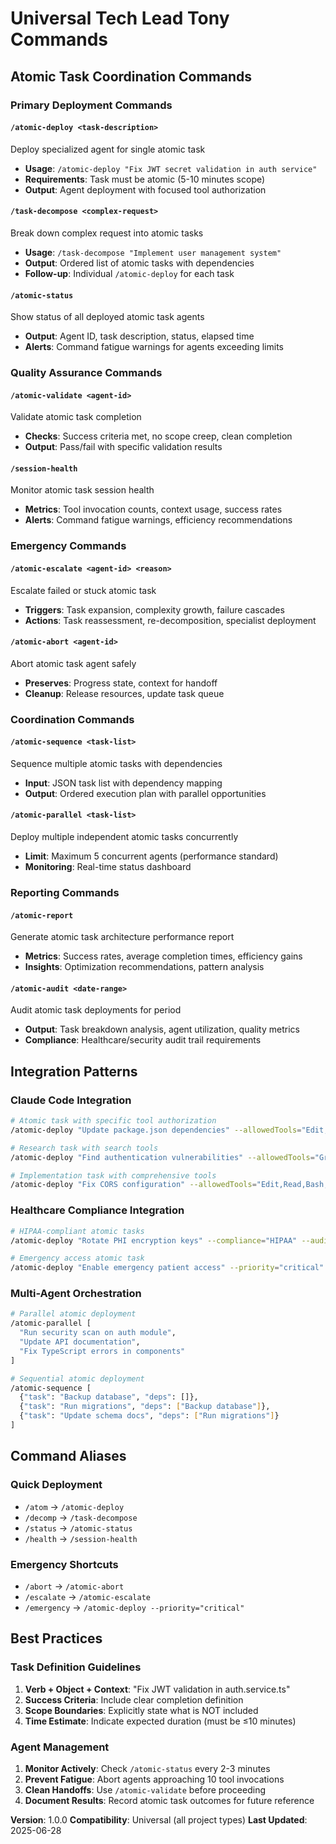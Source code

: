 # Universal Tech Lead Tony Commands

## Atomic Task Coordination Commands

### Primary Deployment Commands

#### `/atomic-deploy <task-description>`
Deploy specialized agent for single atomic task
- **Usage**: `/atomic-deploy "Fix JWT secret validation in auth service"`
- **Requirements**: Task must be atomic (5-10 minutes scope)
- **Output**: Agent deployment with focused tool authorization

#### `/task-decompose <complex-request>`
Break down complex request into atomic tasks
- **Usage**: `/task-decompose "Implement user management system"`
- **Output**: Ordered list of atomic tasks with dependencies
- **Follow-up**: Individual `/atomic-deploy` for each task

#### `/atomic-status`
Show status of all deployed atomic task agents
- **Output**: Agent ID, task description, status, elapsed time
- **Alerts**: Command fatigue warnings for agents exceeding limits

### Quality Assurance Commands

#### `/atomic-validate <agent-id>`
Validate atomic task completion
- **Checks**: Success criteria met, no scope creep, clean completion
- **Output**: Pass/fail with specific validation results

#### `/session-health`
Monitor atomic task session health
- **Metrics**: Tool invocation counts, context usage, success rates
- **Alerts**: Command fatigue warnings, efficiency recommendations

### Emergency Commands

#### `/atomic-escalate <agent-id> <reason>`
Escalate failed or stuck atomic task
- **Triggers**: Task expansion, complexity growth, failure cascades
- **Actions**: Task reassessment, re-decomposition, specialist deployment

#### `/atomic-abort <agent-id>`
Abort atomic task agent safely
- **Preserves**: Progress state, context for handoff
- **Cleanup**: Release resources, update task queue

### Coordination Commands

#### `/atomic-sequence <task-list>`
Sequence multiple atomic tasks with dependencies
- **Input**: JSON task list with dependency mapping
- **Output**: Ordered execution plan with parallel opportunities

#### `/atomic-parallel <task-list>`
Deploy multiple independent atomic tasks concurrently
- **Limit**: Maximum 5 concurrent agents (performance standard)
- **Monitoring**: Real-time status dashboard

### Reporting Commands

#### `/atomic-report`
Generate atomic task architecture performance report
- **Metrics**: Success rates, average completion times, efficiency gains
- **Insights**: Optimization recommendations, pattern analysis

#### `/atomic-audit <date-range>`
Audit atomic task deployments for period
- **Output**: Task breakdown analysis, agent utilization, quality metrics
- **Compliance**: Healthcare/security audit trail requirements

## Integration Patterns

### Claude Code Integration
```bash
# Atomic task with specific tool authorization
/atomic-deploy "Update package.json dependencies" --allowedTools="Edit,Bash,Read"

# Research task with search tools
/atomic-deploy "Find authentication vulnerabilities" --allowedTools="Grep,Glob,Read"

# Implementation task with comprehensive tools
/atomic-deploy "Fix CORS configuration" --allowedTools="Edit,Read,Bash,MultiEdit"
```

### Healthcare Compliance Integration
```bash
# HIPAA-compliant atomic tasks
/atomic-deploy "Rotate PHI encryption keys" --compliance="HIPAA" --audit="required"

# Emergency access atomic task
/atomic-deploy "Enable emergency patient access" --priority="critical" --emergency="true"
```

### Multi-Agent Orchestration
```bash
# Parallel atomic deployment
/atomic-parallel [
  "Run security scan on auth module",
  "Update API documentation", 
  "Fix TypeScript errors in components"
]

# Sequential atomic deployment
/atomic-sequence [
  {"task": "Backup database", "deps": []},
  {"task": "Run migrations", "deps": ["Backup database"]},
  {"task": "Update schema docs", "deps": ["Run migrations"]}
]
```

## Command Aliases

### Quick Deployment
- `/atom` → `/atomic-deploy`
- `/decomp` → `/task-decompose`
- `/status` → `/atomic-status`
- `/health` → `/session-health`

### Emergency Shortcuts
- `/abort` → `/atomic-abort`
- `/escalate` → `/atomic-escalate`
- `/emergency` → `/atomic-deploy --priority="critical"`

## Best Practices

### Task Definition Guidelines
1. **Verb + Object + Context**: "Fix JWT validation in auth.service.ts"
2. **Success Criteria**: Include clear completion definition
3. **Scope Boundaries**: Explicitly state what is NOT included
4. **Time Estimate**: Indicate expected duration (must be ≤10 minutes)

### Agent Management
1. **Monitor Actively**: Check `/atomic-status` every 2-3 minutes
2. **Prevent Fatigue**: Abort agents approaching 10 tool invocations
3. **Clean Handoffs**: Use `/atomic-validate` before proceeding
4. **Document Results**: Record atomic task outcomes for future reference

**Version**: 1.0.0
**Compatibility**: Universal (all project types)
**Last Updated**: 2025-06-28